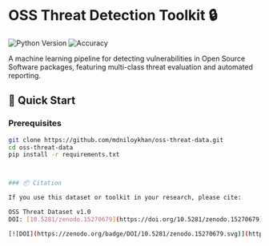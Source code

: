 # OSS Threat Detection Toolkit 🔒

![Python Version](https://img.shields.io/badge/python-3.8%2B-blue)
![Accuracy](https://img.shields.io/badge/accuracy-85%25-yellowgreen)

A machine learning pipeline for detecting vulnerabilities in Open Source Software packages, featuring multi-class threat evaluation and automated reporting.

## 🚀 Quick Start

### Prerequisites
```bash
git clone https://github.com/mdniloykhan/oss-threat-data.git
cd oss-threat-data
pip install -r requirements.txt



### 📦 Citation

If you use this dataset or toolkit in your research, please cite:

OSS Threat Dataset v1.0
DOI: [10.5281/zenodo.15270679](https://doi.org/10.5281/zenodo.15270679)

[![DOI](https://zenodo.org/badge/DOI/10.5281/zenodo.15270679.svg)](https://doi.org/10.5281/zenodo.15270679)
